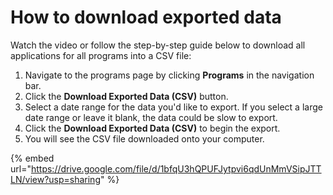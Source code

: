 # How to download exported data

Watch the video or follow the step-by-step guide below to download all applications for all programs into a CSV file:

1. Navigate to the programs page by clicking **Programs** in the navigation bar.
2. Click the **Download Exported Data (CSV)** button.
3. Select a date range for the data you'd like to export. If you select a large date range or leave it blank, the data could be slow to export.
4. Click the **Download Exported Data (CSV)** to begin the export.
5. You will see the CSV file downloaded onto your computer.

{% embed url="https://drive.google.com/file/d/1bfqU3hQPUFJytpvi6qdUnMmVSipJTTLN/view?usp=sharing" %}
